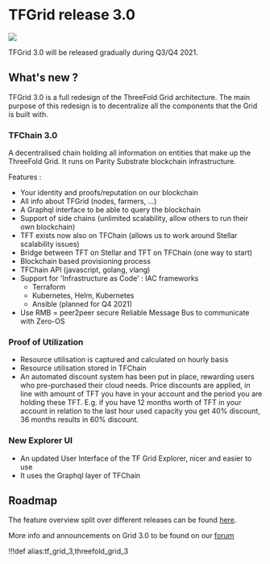 # TFGrid release 3.0

![](img/releasenotes.jpg)

TFGrid 3.0 will be released gradually during Q3/Q4 2021. 

## What's new ?

TFGrid 3.0 is a full redesign of the ThreeFold Grid architecture. The main purpose of this redesign is to decentralize all the components that the Grid is built with. 

### TFChain 3.0

A decentralised chain holding all information on entities that make up the ThreeFold Grid. It runs on Parity Substrate blockchain infrastructure. 

Features :
- Your identity and proofs/reputation on our blockchain
- All info about TFGrid (nodes, farmers, …)
- A Graphql interface to be able to query the blockchain
- Support of side chains (unlimited scalability, allow others to run their own blockchain)
- TFT exists now also on TFChain (allows us to work around Stellar scalability issues)
- Bridge between TFT on Stellar and TFT on TFChain (one way to start)
- Blockchain based provisioning process
- TFChain API (javascript, golang, vlang)
- Support for 'Infrastructure as Code' : IAC frameworks 
   - Terraform
   - Kubernetes, Helm, Kubernetes
   - Ansible (planned for Q4 2021)
- Use RMB = peer2peer secure Reliable Message Bus to communicate with Zero-OS

### Proof of Utilization

- Resource utilisation is captured and calculated on hourly basis
- Resource utilisation stored in TFChain
- An automated discount system has been put in place, rewarding users who pre-purchased their cloud needs. Price discounts are applied, in line with amount of TFT you have in your account and the period you are holding these TFT.
E.g. if you have 12 months worth of TFT in your account in relation to the last hour used capacity you get 40% discount, 36 months results in 60% discount. 

### New Explorer UI
- An updated User Interface of the TF Grid Explorer, nicer and easier to use
- It uses the Graphql layer of TFChain

## Roadmap 

The feature overview split over different releases can be found [here](https://circles.threefold.me/project/despiegk-product_tfgrid3_roadmap/wiki/roadmap).

More info and announcements on Grid 3.0 to be found on our [forum](https://forum.threefold.io/t/announcement-of-tfgrid-3-0/1132) 


!!!def alias:tf_grid_3,threefold_grid_3
